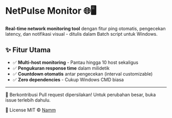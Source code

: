 # NetPulse Monitor 🌐🖥️

**Real-time network monitoring tool** dengan fitur ping otomatis, pengecekan latency, dan notifikasi visual - ditulis dalam Batch script untuk Windows.

## ✨ Fitur Utama
- ✅ **Multi-host monitoring** - Pantau hingga 10 host sekaligus
- ✅ **Pengukuran response time** dalam milidetik
- ✅ **Countdown otomatis** antar pengecekan (interval customizable)
- ✅ **Zero dependencies** - Cukup Windows CMD biasa

------------------------------------------------
🤝 Berkontribusi
Pull request dipersilakan! Untuk perubahan besar, buka issue terlebih dahulu.

📜 License
MIT © [Namm](https://github.com/kanam150901)
